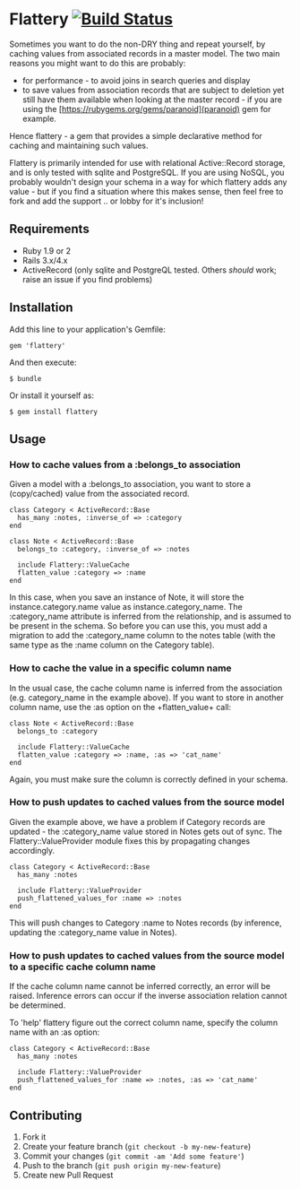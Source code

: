 # Flattery [![Build Status](https://secure.travis-ci.org/evendis/flattery.png?branch=master)](http://travis-ci.org/evendis/flattery)

Sometimes you want to do the non-DRY thing and repeat yourself, by caching values from associated records in a master model.
The two main reasons you might want to do this are probably:
* for performance - to avoid joins in search queries and display
* to save values from association records that are subject to deletion yet still have them available when looking at the master record - if you are using the [https://rubygems.org/gems/paranoid](paranoid) gem for example.

Hence flattery - a gem that provides a simple declarative method for caching and maintaining such values.

Flattery is primarily intended for use with relational Active::Record storage, and is only tested with sqlite and PostgreSQL.
If you are using NoSQL, you probably wouldn't design your schema in a way for which flattery adds any value - but if you find a situation where this makes sense, then feel free to fork and add the support .. or lobby for it's inclusion!

## Requirements

* Ruby 1.9 or 2
* Rails 3.x/4.x
* ActiveRecord (only sqlite and PostgreQL tested. Others _should_ work; raise an issue if you find problems)

## Installation

Add this line to your application's Gemfile:

    gem 'flattery'

And then execute:

    $ bundle

Or install it yourself as:

    $ gem install flattery

## Usage

### How to cache values from a :belongs_to association

Given a model with a :belongs_to association, you want to store a (copy/cached) value from the associated record.

    class Category < ActiveRecord::Base
      has_many :notes, :inverse_of => :category
    end

    class Note < ActiveRecord::Base
      belongs_to :category, :inverse_of => :notes

      include Flattery::ValueCache
      flatten_value :category => :name
    end

In this case, when you save an instance of Note, it will store the instance.category.name value as instance.category_name.
The :category_name attribute is inferred from the relationship, and is assumed to be present in the schema.
So before you can use this, you must add a migration to add the :category_name column to the notes table (with the same type as the :name column on the Category table).


### How to cache the value in a specific column name

In the usual case, the cache column name is inferred from the association (e.g. category_name in the example above).
If you want to store in another column name, use the :as option on the +flatten_value+ call:

    class Note < ActiveRecord::Base
      belongs_to :category

      include Flattery::ValueCache
      flatten_value :category => :name, :as => 'cat_name'
    end

Again, you must make sure the column is correctly defined in your schema.

### How to push updates to cached values from the source model

Given the example above, we have a problem if Category records are updated - the :category_name value stored in Notes gets out of sync.
The Flattery::ValueProvider module fixes this by propagating changes accordingly.

    class Category < ActiveRecord::Base
      has_many :notes

      include Flattery::ValueProvider
      push_flattened_values_for :name => :notes
    end

This will push changes to Category :name to Notes records (by inference, updating the :category_name value in Notes).

### How to push updates to cached values from the source model to a specific cache column name

If the cache column name cannot be inferred correctly, an error will be raised. Inference errors can occur if the inverse association relation cannot be determined.

To 'help' flattery figure out the correct column name, specify the column name with an :as option:

    class Category < ActiveRecord::Base
      has_many :notes

      include Flattery::ValueProvider
      push_flattened_values_for :name => :notes, :as => 'cat_name'
    end


## Contributing

1. Fork it
2. Create your feature branch (`git checkout -b my-new-feature`)
3. Commit your changes (`git commit -am 'Add some feature'`)
4. Push to the branch (`git push origin my-new-feature`)
5. Create new Pull Request

